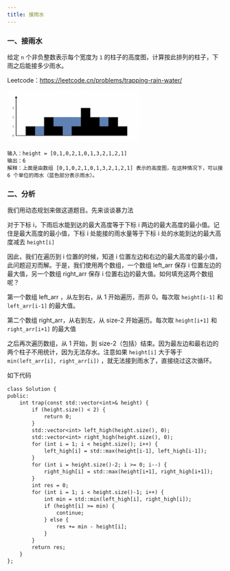 ```yaml
---
title: 接雨水
---
```


### 一、接雨水

给定 `n` 个非负整数表示每个宽度为 `1` 的柱子的高度图，计算按此排列的柱子，下雨之后能接多少雨水。

Leetcode：https://leetcode.cn/problems/trapping-rain-water/

<img src="../image/接雨水.png" style="zoom:33%;" />

```
输入：height = [0,1,0,2,1,0,1,3,2,1,2,1]
输出：6
解释：上面是由数组 [0,1,0,2,1,0,1,3,2,1,2,1] 表示的高度图，在这种情况下，可以接 6 个单位的雨水（蓝色部分表示雨水）。
```

### 二、分析

我们用动态规划来做这道题目。先来谈谈暴力法

对于下标 i，下雨后水能到达的最大高度等于下标 i 两边的最大高度的最小值。记住是最大高度的最小值，下标 i 处能接的雨水量等于下标 i 处的水能到达的最大高度减去 `height[i]`

因此，我们在遍历到 i 位置的时候，知道 i 位置左边和右边的最大高度的最小值，此问题迎刃而解。于是，我们使用两个数组，一个数组 left_arr 保存 i 位置左边的最大值，另一个数组 right_arr 保存 i 位置右边的最大值。如何填充这两个数组呢？

第一个数组 left_arr ，从左到右，从 1 开始遍历，而非 0。每次取 `height[i-1]` 和 `left_arr[i-1]` 的最大值。

第二个数组 right_arr，从右到左，从 size-2 开始遍历。每次取 `height[i+1]` 和 `right_arr[i+1]` 的最大值

之后再次遍历数组，从 1 开始，到 size-2（包括）结束。因为最左边和最右边的两个柱子不用统计，因为无法存水。注意如果 `height[i]` 大于等于 `min(left_arr[i], right_arr[i])` ，就无法接到雨水了，直接绕过这次循环。

如下代码

```
class Solution {
public:
    int trap(const std::vector<int>& height) {
        if (height.size() < 2) {
            return 0;
        }
        std::vector<int> left_high(height.size(), 0);
        std::vector<int> right_high(height.size(), 0);
        for (int i = 1; i < height.size(); i++) {
            left_high[i] = std::max(height[i-1], left_high[i-1]);
        }
        for (int i = height.size()-2; i >= 0; i--) {
            right_high[i] = std::max(height[i+1], right_high[i+1]);
        }
        int res = 0;
        for (int i = 1; i < height.size()-1; i++) {
            int min = std::min(left_high[i], right_high[i]);
            if (height[i] >= min) {
                continue;
            } else {
                res += min - height[i];
            }
        }
        return res;
    }
};
```

